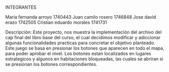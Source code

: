 INTEGRANTES 

Maria fernanda arroyo 1740443
Juan camilo rosero  1746848
Jose david erazo 1742505
Cristian eduardo morales  1741731

Descripciòn:
Este proyecto, nos muestra la implementaciòn del archivo del cap final del libro base del curso, el cual decidimos modificar y adiccionar algunas funcionalidades practicas para concretar el objetivo planteado.
Este juego se basa en presionar los botones que aparecen en todo el mapa, para poder aprobar el nivel.
Los botones estan localizados en lugares estrategicos y algunos en habitaciones bloqueadas, las cuales se abriran
si se presionan los botones correspondientes. 

